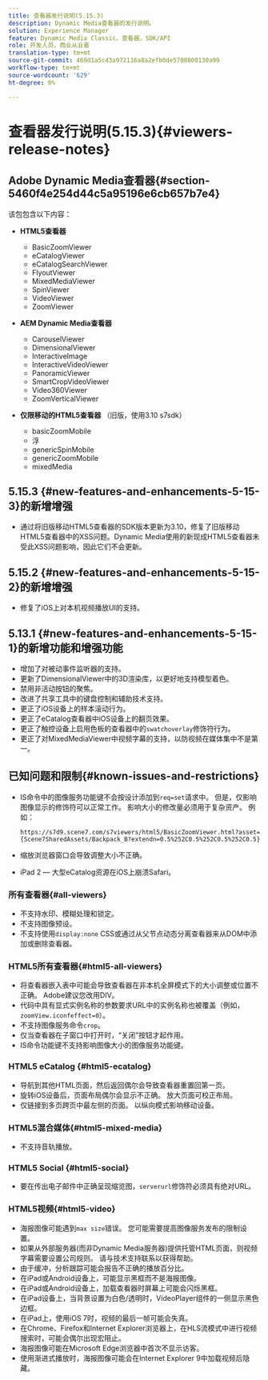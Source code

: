 ```yaml
---
title: 查看器发行说明(5.15.3)
description: Dynamic Media查看器的发行说明。
solution: Experience Manager
feature: Dynamic Media Classic，查看器，SDK/API
role: 开发人员，商业从业者
translation-type: tm+mt
source-git-commit: 469d1a5c43a972116a8a2efb0de5708800130a99
workflow-type: tm+mt
source-wordcount: '629'
ht-degree: 0%

---
```



# 查看器发行说明(5.15.3){#viewers-release-notes}

<!-- Updated January 13, 2021 for the 5.15.3 release-->

## Adobe Dynamic Media查看器{#section-5460f4e254d44c5a95196e6cb657b7e4}

该包包含以下内容：

* **HTML5查看器**

   * BasicZoomViewer
   * eCatalogViewer
   * eCatalogSearchViewer
   * FlyoutViewer
   * MixedMediaViewer
   * SpinViewer
   * VideoViewer
   * ZoomViewer

* **AEM Dynamic Media查看器**

   * CarouselViewer
   * DimensionalViewer
   * InteractiveImage
   * InteractiveVideoViewer
   * PanoramicViewer
   * SmartCropVideoViewer
   * Video360Viewer
   * ZoomVerticalViewer

* **仅限移动的HTML5查看器** （旧版，使用3.10 s7sdk）

   * basicZoomMobile
   * 浮
   * genericSpinMobile
   * genericZoomMobile
   * mixedMedia

## 5.15.3 {#new-features-and-enhancements-5-15-3}的新增增强

* 通过将旧版移动HTML5查看器的SDK版本更新为3.10，修复了旧版移动HTML5查看器中的XSS问题。Dynamic Media使用的新现成HTML5查看器未受此XSS问题影响，因此它们不会更新。

## 5.15.2 {#new-features-and-enhancements-5-15-2}的新增增强

* 修复了iOS上对本机视频播放UI的支持。

## 5.13.1 {#new-features-and-enhancements-5-15-1}的新增功能和增强功能

* 增加了对被动事件监听器的支持。
* 更新了DimensionalViewer中的3D渲染库，以更好地支持模型着色。
* 禁用非活动按钮的聚焦。
* 改进了共享工具中的键盘控制和辅助技术支持。
* 更正了iOS设备上的样本滚动行为。
* 更正了eCatalog查看器中iOS设备上的翻页效果。
* 更正了触控设备上启用色板的查看器中的`swatchoverlay`修饰符行为。
* 更正了对MixedMediaViewer中视频字幕的支持，以防视频在媒体集中不是第一。

## 已知问题和限制{#known-issues-and-restrictions}

* IS命令中的图像服务功能键不会按设计添加到`req=set`请求中。 但是，仅影响图像显示的修饰符可以正常工作。 影响大小的修改量必须用于复杂资产。 例如：

   `https://s7d9.scene7.com/s7viewers/html5/BasicZoomViewer.html?asset= {Scene7SharedAssets/Backpack_B?extendn=0.5%252C0.5%252C0.5%252C0.5}`

* 缩放浏览器窗口会导致调整大小不正确。
* iPad 2 — 大型eCatalog资源在iOS上崩溃Safari。

### 所有查看器{#all-viewers}

* 不支持水印、模糊处理和锁定。
* 不支持图像预设。
* 不支持使用`display:none` CSS或通过从父节点动态分离查看器来从DOM中添加或删除查看器。

### HTML5所有查看器{#html5-all-viewers}

* 将查看器嵌入表中可能会导致查看器在非本机全屏模式下的大小调整或位置不正确。 Adobe建议您改用DIV。
* 代码中具有显式实例名称的参数要求URL中的实例名称也被覆盖（例如，`zoomView.iconfeffect=0`）。
* 不支持图像服务命令`crop`。
* 仅当查看器在子窗口中打开时，“关闭”按钮才起作用。
* IS命令功能键不支持影响图像大小的图像服务功能键。

### HTML5 eCatalog {#html5-ecatalog}

* 导航到其他HTML页面，然后返回偶尔会导致查看器重置回第一页。
* 旋转iOS设备后，页面布局偶尔会显示不正确。 放大页面可校正布局。
* 仅链接到多页跨页中最左侧的页面。 以纵向模式影响移动设备。

### HTML5混合媒体{#html5-mixed-media}

* 不支持音轨播放。

### HTML5 Social {#html5-social}

* 要在传出电子邮件中正确呈现缩览图，`serverurl`修饰符必须具有绝对URL。

### HTML5视频{#html5-video}

* 海报图像可能遇到`max size`错误。 您可能需要提高图像服务发布的限制设置。
* 如果从外部服务器(而非Dynamic Media服务器)提供托管HTML页面，则视频字幕需要设置公司规则。 请与技术支持联系以获得帮助。
* 由于缓冲，分析跟踪可能会报告不正确的播放百分比。
* 在iPad或Android设备上，可能显示黑框而不是海报图像。
* 在iPad或Android设备上，加载查看器时屏幕上可能会闪烁黑框。
* 在iPad设备上，当背景设置为白色/透明时，VideoPlayer组件的一侧显示黑色边框。
* 在iPad上，使用iOS 7时，视频的最后一帧可能会失真。
* 在Chrome、Firefox和Internet Explorer浏览器上，在HLS流模式中进行视频搜索时，可能会偶尔出现宏阻止。
* 海报图像可能在Microsoft Edge浏览器中首次不显示访客。
* 使用渐进式播放时，海报图像可能会在Internet Explorer 9中加载视频后隐藏。
